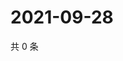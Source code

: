 # 2021-09-28

共 0 条

<!-- BEGIN WEIBO -->
<!-- 最后更新时间 Tue Sep 28 2021 00:21:27 GMT+0800 (China Standard Time) -->

<!-- END WEIBO -->
